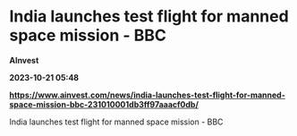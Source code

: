 # India launches test flight for manned space mission - BBC
**AInvest**

**2023-10-21 05:48**

**https://www.ainvest.com/news/india-launches-test-flight-for-manned-space-mission-bbc-231010001db3ff97aaacf0db/**

India launches test flight for manned space mission - BBC